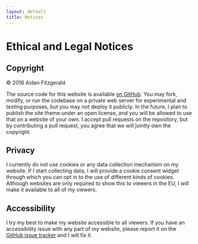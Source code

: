 ```yaml
---
layout: default
title: Notices
---
```


# Ethical and Legal Notices

## Copyright

&copy; 2018 Aidan Fitzgerald

The source code for this website is available [on GitHub](https://github.com/aidan-fitz/aidan-fitz.com). You may fork, modify, or run the codebase on a private web server for experimental and testing purposes, but you may not deploy it publicly. In the future, I plan to publish the site theme under an open license, and you will be allowed to use that on a website of your own. I accept pull requests on the repository, but by contributing a pull request, you agree that we will jointly own the copyright.

## Privacy

I currently do not use cookies or any data collection mechanism on my website. If I start collecting data, I will provide a cookie consent widget through which you can opt in to the use of different kinds of cookies. Although websites are only required to show this to viewers in the EU, I will make it available to all of my viewers.

## Accessibility

I try my best to make my website accessible to all viewers. If you have an accessibility issue with any part of my website, please report it on the [GitHub issue tracker](https://github.com/aidan-fitz/aidan-fitz.com/issues) and I will fix it.
